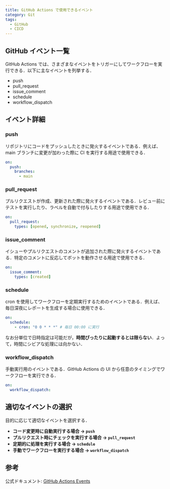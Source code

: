 ```yaml
---
title: GitHub Actions で使用できるイベント
category: Git
tags:
  - GitHub
  - CICD
---
```


<!-- more -->

## GitHub イベント一覧

GitHub Actions では、さまざまなイベントをトリガーにしてワークフローを実行できる．以下に主なイベントを列挙する．

- push
- pull_request
- issue_comment
- schedule
- workflow_dispatch

## イベント詳細

### push

リポジトリにコードをプッシュしたときに発火するイベントである．例えば、main ブランチに変更が加わった際に CI を実行する用途で使用できる．

```yaml
on:
  push:
    branches:
      - main
```

### pull_request

プルリクエストが作成、更新された際に発火するイベントである．レビュー前にテストを実行したり、ラベルを自動で付与したりする用途で使用できる．

```yaml
on:
  pull_request:
    types: [opened, synchronize, reopened]
```

### issue_comment

イシューやプルリクエストのコメントが追加された際に発火するイベントである．特定のコメントに反応してボットを動作させる用途で使用できる．

```yaml
on:
  issue_comment:
    types: [created]
```

### schedule

cron を使用してワークフローを定期実行するためのイベントである．例えば、毎日深夜にレポートを生成する場合に使用できる．

```yaml
on:
  schedule:
    - cron: "0 0 * * *" # 毎日 00:00 に実行
```

なお分単位で日時指定は可能だが，**時間ぴったりに起動するとは限らない**．よって，時間にシビアな処理には向かない．

### workflow_dispatch

手動実行用のイベントである．GitHub Actions の UI から任意のタイミングでワークフローを実行できる．

```yaml
on:
  workflow_dispatch:
```

## 適切なイベントの選択

目的に応じて適切なイベントを選択する．

- **コード変更時に自動実行する場合 → `push`**
- **プルリクエスト時にチェックを実行する場合 → `pull_request`**
- **定期的に処理を実行する場合 → `schedule`**
- **手動でワークフローを実行する場合 → `workflow_dispatch`**

## 参考

公式ドキュメント: [GitHub Actions Events](https://docs.github.com/en/actions/using-workflows/events-that-trigger-workflows)

